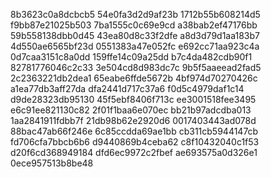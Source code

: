 8b3623c0a8dcbcb5
54e0fa3d2d9af23b
1712b55b608214d5
f9bb87e21025b503
7ba1555c0c69e9cd
a38bab2ef47176bb
59b558138dbb0d45
43ea80d8c33f2dfe
a8d3d79d1aa183b7
4d550ae6565bf23d
0551383a47e052fc
e692cc71aa923c4a
0d7caa3151c8a0dd
159ffe14c09a25dd
b7c4da482cdb90f1
82781776046c2c33
3e504cd8d983dc7c
9b5f5aaeead2fad5
2c2363221db2dea1
65eabe6ffde5672b
4bf974d70270426c
a1ea77db3aff27da
dfa2441d717c37a6
f0d5c4979daf1c14
d9de28323db95130
45f5ebf8406f713c
ee3001518fee3495
e6c91ee821130c82
2f01f1baa6e070ec
bb21b97adcdba013
1aa2841911fdbb7f
21db98b62e2920d6
0017403443ad078d
88bac47ab66f246e
6c85ccdda69ae1bb
cb311cb5944147cb
fd706cfa7bbcb6b6
d9440869b4ceba62
c8f10432040c1f53
d20f6cd368949184
dfd6ec9972c2fbef
ae693575a0d326e1
0ece957513b8be48
